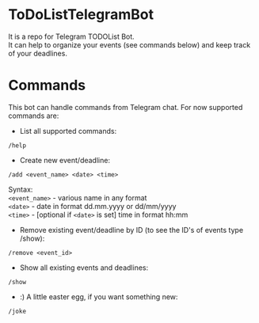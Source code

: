 # ToDoListTelegramBot

It is a repo for Telegram TODOList Bot.  
It can help to organize your events (see commands below) and keep track of your deadlines.

# Commands

This bot can handle commands from Telegram chat. For now supported commands are:  

* List all supported commands:
```
/help
```  

* Create new event/deadline:
```
/add <event_name> <date> <time>
```
Syntax:  
```<event_name>``` - various name in any format  
```<date>``` - date in format dd.mm.yyyy or dd/mm/yyyy  
```<time>``` - [optional if ```<date>``` is set] time in format hh:mm  

* Remove existing event/deadline by ID (to see the ID's of events type /show):
```
/remove <event_id>
```

* Show all existing events and deadlines:
```
/show
```

* :) A little easter egg, if you want something new:
```
/joke
``` 
